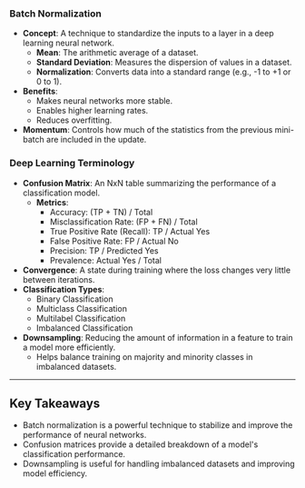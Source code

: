 ### Batch Normalization
- **Concept**: A technique to standardize the inputs to a layer in a deep learning neural network.
  - **Mean**: The arithmetic average of a dataset.
  - **Standard Deviation**: Measures the dispersion of values in a dataset.
  - **Normalization**: Converts data into a standard range (e.g., -1 to +1 or 0 to 1).
- **Benefits**:
  - Makes neural networks more stable.
  - Enables higher learning rates.
  - Reduces overfitting.
- **Momentum**: Controls how much of the statistics from the previous mini-batch are included in the update.

### Deep Learning Terminology
- **Confusion Matrix**: An NxN table summarizing the performance of a classification model.
  - **Metrics**:
    - Accuracy: (TP + TN) / Total
    - Misclassification Rate: (FP + FN) / Total
    - True Positive Rate (Recall): TP / Actual Yes
    - False Positive Rate: FP / Actual No
    - Precision: TP / Predicted Yes
    - Prevalence: Actual Yes / Total
- **Convergence**: A state during training where the loss changes very little between iterations.
- **Classification Types**:
  - Binary Classification
  - Multiclass Classification
  - Multilabel Classification
  - Imbalanced Classification
- **Downsampling**: Reducing the amount of information in a feature to train a model more efficiently.
  - Helps balance training on majority and minority classes in imbalanced datasets.

---

## Key Takeaways
- Batch normalization is a powerful technique to stabilize and improve the performance of neural networks.
- Confusion matrices provide a detailed breakdown of a model's classification performance.
- Downsampling is useful for handling imbalanced datasets and improving model efficiency.
